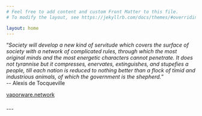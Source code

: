 ```yaml
---
# Feel free to add content and custom Front Matter to this file.
# To modify the layout, see https://jekyllrb.com/docs/themes/#overriding-theme-defaults

layout: home
---
```


“_Society will develop a new kind of servitude which covers the surface of society with a network of complicated rules, through which the most original minds and the most energetic characters cannot penetrate. It does not tyrannise but it compresses, enervates, extinguishes, and stupefies a people, till each nation is reduced to nothing better than a flock of timid and industrious animals, of which the government is the shepherd._”  
-- Alexis de Tocqueville

[vaporware.network](https://vaporware.network)

<div style="height: 0.5em;">
</div>
---
